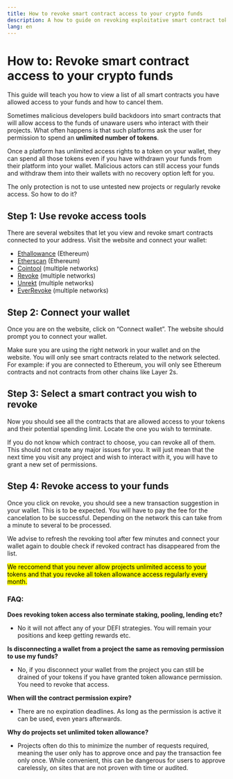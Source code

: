 ```yaml
---
title: How to revoke smart contract access to your crypto funds
description: A how to guide on revoking exploitative smart contract token access
lang: en
---
```


# How to: Revoke smart contract access to your crypto funds

This guide will teach you how to view a list of all smart contracts you have allowed access to your funds and how to cancel them.

Sometimes malicious developers build backdoors into smart contracts that will allow access to the funds of unaware users who interact with their projects. What often happens is that such platforms ask the user for permission to spend an **unlimited number of tokens**.

Once a platform has unlimited access rights to a token on your wallet, they can spend all those tokens even if you have withdrawn your funds from their platform into your wallet. Malicious actors can still access your funds and withdraw them into their wallets with no recovery option left for you.

The only protection is not to use untested new projects or regularly revoke access. So how to do it?

## Step 1: Use revoke access tools

There are several websites that let you view and revoke smart contracts connected to your address. Visit the website and connect your wallet:

- [Ethallowance](https://ethallowance.com/) (Ethereum)
- [Etherscan](https://etherscan.io/tokenapprovalchecker) (Ethereum)
- [Cointool](https://cointool.app/approve/eth) (multiple networks)
- [Revoke](https://revoke.cash/) (multiple networks)
- [Unrekt](https://app.unrekt.net/) (multiple networks)
- [EverRevoke](https://everrise.com/everrevoke/) (multiple networks)

## Step 2: Connect your wallet

Once you are on the website, click on “Connect wallet”. The website should prompt you to connect your wallet.  

Make sure you are using the right network in your wallet and on the website. You will only see smart contracts related to the network selected. For example: if you are connected to Ethereum, you will only see Ethereum contracts and not contracts from other chains like Layer 2s.

## Step 3: Select a smart contract you wish to revoke

Now you should see all the contracts that are allowed access to your tokens and their potential spending limit.  Locate the one you wish to terminate.

If you do not know which contract to choose, you can revoke all of them. This should not create any major issues for you. It will just mean that the next time you visit any project and wish to interact with it, you will have to grant a new set of permissions. 

## Step 4: Revoke access to your funds

Once you click on revoke, you should see a new transaction suggestion in your wallet. This is to be expected. You will have to pay the fee for the cancelation to be successful. Depending on the network this can take from a minute to several to be processed.

We advise to refresh the revoking tool after few minutes and connect your wallet again to double check if revoked contract has disappeared from the list. 

<mark> We reccomend that you never allow projects unlimited access to your tokens and that you revoke all token allowance access regularly every month. </mark>

### FAQ:

**Does revoking token access also terminate staking, pooling, lending etc?**

- No it will not affect any of your DEFI strategies. You will remain your positions and keep getting rewards etc.

**Is disconnecting a wallet from a project the same as removing permission to use my funds?**

- No, if you disconnect your wallet from the project you can still be drained of your tokens if you have granted token allowance permission. You need to revoke that access.

**When will the contract permission expire?**

- There are no expiration deadlines. As long as the permission is active it can be used, even years afterwards.

**Why do projects set unlimited token allowance?**

- Projects often do this to minimize the number of requests required, meaning the user only has to approve once and pay the transaction fee only once.  While convenient, this can be dangerous for users to approve carelessly, on sites that are not proven with time or audited.
